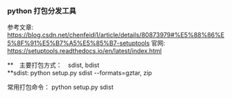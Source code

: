 ### python 打包分发工具
参考文章: https://blog.csdn.net/chenfeidi1/article/details/80873979#%E5%88%86%E5%8F%91%E5%B7%A5%E5%85%B7-setuptools
官网: https://setuptools.readthedocs.io/en/latest/index.html

**　主要打包方式：　sdist, bdist  
    **sdist:  python setup.py sdist --formats=gztar, zip

常用打包命令：
    python setup.py sdist



